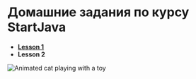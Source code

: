 # __Домашние задания по курсу StartJava__
- [__Lesson 1__](https://github.com/sm22ms/startjava/tree/master/Lesson_1)
- __Lesson 2__

![Animated cat playing with a toy](https://drive.google.com/uc?id=1FFxomWE4eFACD7117eqFu4dmpgJUmiow)

